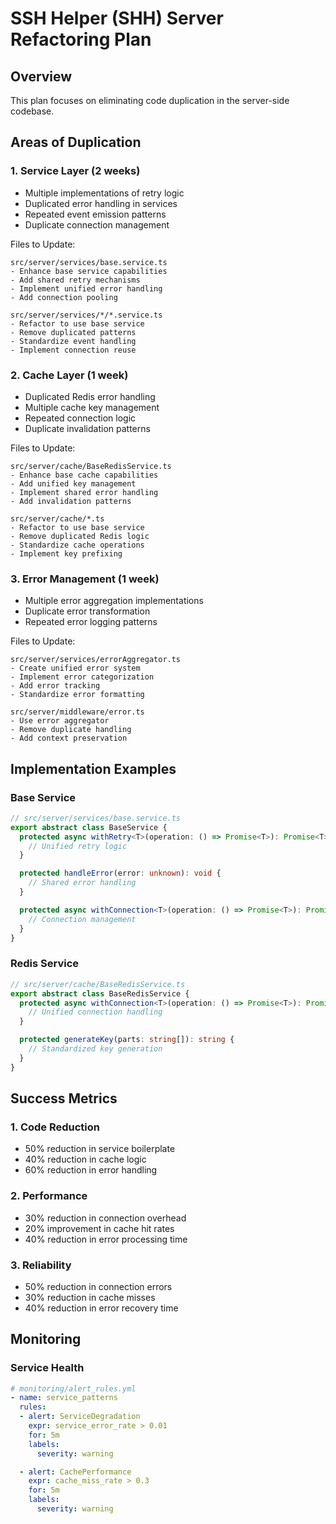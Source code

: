 # SSH Helper (SHH) Server Refactoring Plan

## Overview
This plan focuses on eliminating code duplication in the server-side codebase.

## Areas of Duplication

### 1. Service Layer (2 weeks)
- Multiple implementations of retry logic
- Duplicated error handling in services
- Repeated event emission patterns
- Duplicate connection management

Files to Update:
```
src/server/services/base.service.ts
- Enhance base service capabilities
- Add shared retry mechanisms
- Implement unified error handling
- Add connection pooling

src/server/services/*/*.service.ts
- Refactor to use base service
- Remove duplicated patterns
- Standardize event handling
- Implement connection reuse
```

### 2. Cache Layer (1 week)
- Duplicated Redis error handling
- Multiple cache key management
- Repeated connection logic
- Duplicate invalidation patterns

Files to Update:
```
src/server/cache/BaseRedisService.ts
- Enhance base cache capabilities
- Add unified key management
- Implement shared error handling
- Add invalidation patterns

src/server/cache/*.ts
- Refactor to use base service
- Remove duplicated Redis logic
- Standardize cache operations
- Implement key prefixing
```

### 3. Error Management (1 week)
- Multiple error aggregation implementations
- Duplicate error transformation
- Repeated error logging patterns

Files to Update:
```
src/server/services/errorAggregator.ts
- Create unified error system
- Implement error categorization
- Add error tracking
- Standardize error formatting

src/server/middleware/error.ts
- Use error aggregator
- Remove duplicate handling
- Add context preservation
```

## Implementation Examples

### Base Service
```typescript
// src/server/services/base.service.ts
export abstract class BaseService {
  protected async withRetry<T>(operation: () => Promise<T>): Promise<T> {
    // Unified retry logic
  }

  protected handleError(error: unknown): void {
    // Shared error handling
  }

  protected async withConnection<T>(operation: () => Promise<T>): Promise<T> {
    // Connection management
  }
}
```

### Redis Service
```typescript
// src/server/cache/BaseRedisService.ts
export abstract class BaseRedisService {
  protected async withConnection<T>(operation: () => Promise<T>): Promise<T> {
    // Unified connection handling
  }

  protected generateKey(parts: string[]): string {
    // Standardized key generation
  }
}
```

## Success Metrics

### 1. Code Reduction
- 50% reduction in service boilerplate
- 40% reduction in cache logic
- 60% reduction in error handling

### 2. Performance
- 30% reduction in connection overhead
- 20% improvement in cache hit rates
- 40% reduction in error processing time

### 3. Reliability
- 50% reduction in connection errors
- 30% reduction in cache misses
- 40% reduction in error recovery time

## Monitoring

### Service Health
```yaml
# monitoring/alert_rules.yml
- name: service_patterns
  rules:
  - alert: ServiceDegradation
    expr: service_error_rate > 0.01
    for: 5m
    labels:
      severity: warning

  - alert: CachePerformance
    expr: cache_miss_rate > 0.3
    for: 5m
    labels:
      severity: warning
```
